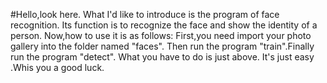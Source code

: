 #Hello,look here.
What I'd like to introduce is the program of face recognition.
Its function is to recognize the face and show the identity of a person.
Now,how to use it is as follows:
First,you need import your photo gallery into the folder named   "faces".
Then run the program "train".Finally run the program "detect".
What you have to do is just above.
It's just easy .Whis you a good luck.


